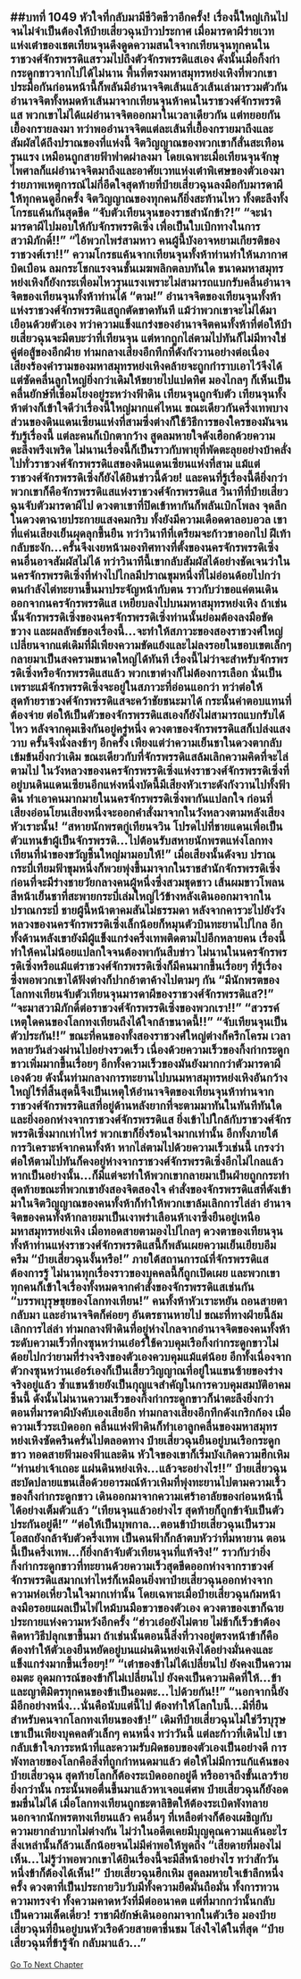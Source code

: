 ##บทที่ 1049 หัวใจที่กลับมามีชีวิตชีวาอีกครั้ง!
เรื่องนี้ใหญ่เกินไปจนไม่จำเป็นต้องให้ป๋ายเสี่ยวฉุนป่าวประกาศ เมื่อมารดาผีร่ายเวทแห่งเต๋าของเชตเทียนจุนดึงดูดความสนใจจากเทียนจุนทุกคนในราชวงศ์จักรพรรดิแสรวมไปถึงตัวจักรพรรดิแสเอง ดังนั้นเมื่อกิ้งก่ากระดูกขาวจากไปได้ไม่นาน พื้นที่ตรงมหาสมุทรหย่งเหิงที่พวกเขาประมือกันก่อนหน้านี้ก็พลันมีอำนาจจิตเส้นแล้วเส้นเล่ามารวมตัวกัน
อำนาจจิตทั้งหมดห้าเส้นมาจากเทียนจุนห้าคนในราชวงศ์จักรพรรดิแส พวกเขาไม่ได้แผ่อำนาจจิตออกมาในเวลาเดียวกัน แต่ทยอยกันเยื้องกรายลงมา ทว่าพออำนาจจิตแต่ละเส้นที่เยื้องกรายมาถึงและสัมผัสได้ถึงปราณของที่แห่งนี้ จิตวิญญาณของพวกเขาก็สั่นสะเทือนรุนแรง เหมือนถูกสายฟ้าฟาดผ่าลงมา
โดยเฉพาะเมื่อเทียนจุนจักษุไพศาลก็แผ่อำนาจจิตมาถึงและอาศัยเวทแห่งเต๋าพิเศษของตัวเองมาร่ายภาพเหตุการณ์ไม่กี่อึดใจสุดท้ายที่ป๋ายเสี่ยวฉุนลงมือกับมารดาผีให้ทุกคนดูอีกครั้ง จิตวิญญาณของทุกคนก็ยิ่งสะท้านไหว ทั้งตะลึงทั้งโกรธแค้นกันสุดขีด
“จับตัวเทียนจุนของราชสำนักข้า?!”
“จะนำมารดาผีไปมอบให้กับจักรพรรดิเซิ่ง เพื่อเป็นใบเบิกทางในการสวามิภักดิ์!!”
“ไอ้พวกไพร่สามหาว คนผู้นี้บังอาจหยามเกียรติของราชวงศ์เรา!!”
ความโกรธแค้นจากเทียนจุนทั้งห้าท่านทำให้นภากาศบิดเบือน ลมกระโชกแรงจนชั้นเมฆพลิกตลบทันใด ขนาดมหาสมุทรหย่งเหิงก็ยังกระเพื่อมไหวรุนแรงเพราะไม่สามารถแบกรับคลื่นอำนาจจิตของเทียนจุนทั้งห้าท่านได้
“ตาม!” อำนาจจิตของเทียนจุนทั้งห้าแห่งราชวงศ์จักรพรรดิแสถูกตัดขาดทันที แม้ว่าพวกเขาจะไม่ได้มาเยือนด้วยตัวเอง ทว่าความแข็งแกร่งของอำนาจจิตคนทั้งห้าที่ต่อให้ป๋ายเสี่ยวฉุนจะมีตบะว่าที่เทียนจุน แต่หากถูกไล่ตามไปทันก็ไม่มีทางใช่คู่ต่อสู้ของอีกฝ่าย
ท่ามกลางเสียงอึกทึกที่ดังกังวานอย่างต่อเนื่อง เสียงร้องคำรามของมหาสมุทรหย่งเหิงคล้ายจะถูกกำราบเอาไว้จึงได้แต่ซัดคลื่นลูกใหญ่ยิ่งกว่าเดิมให้ขยายไปแปดทิศ มองไกลๆ ก็เห็นเป็นคลื่นยักษ์ที่เชื่อมโยงอยู่ระหว่างฟ้าดิน
เทียนจุนถูกจับตัว เทียนจุนทั้งห้าต่างก็เข้าใจดีว่าเรื่องนี้ใหญ่มากแค่ไหนเ ขณะเดียวกันครึ่งเทพบางส่วนของดินแดนเซียนแห่งที่สามซึ่งต่างก็ใช้วิธีการของใครของมันจนรับรู้เรื่องนี้ แต่ละคนก็เบิกตากว้าง สูดลมหายใจดังเฮือกด้วยความตะลึงพรึงเพริด
ไม่นานเรื่องนี้ก็เป็นราวกับพายุที่พัดตะลุยอย่างบ้าคลั่งไปทั่วราชวงศ์จักรพรรดิแสของดินแดนเซียนแห่งที่สาม แม้แต่ราชวงศ์จักรพรรดิเซิ่งก็ยังได้ยินข่าวนี้ด้วย!
และคนที่รู้เรื่องนี้ดียิ่งกว่าพวกเขาก็คือจักรพรรดิแสแห่งราชวงศ์จักรพรรดิแส วินาทีที่ป๋ายเสี่ยวฉุนจับตัวมารดาผีไป ดวงตาเขาที่ปิดเข้าหากันก็พลันเบิกโพลง จุดลึกในดวงตาฉายประกายแสงคมกริบ ทั้งยังมีความเดือดดาลอบอวล เขาที่แค่นเสียงเย็นผุดลุกขึ้นยืน ทว่าวินาทีที่เตรียมจะก้าวขาออกไป ฝีเท้ากลับชะงัก...ครั้นจึงเงยหน้ามองทิศทางที่ตั้งของนครจักรพรรดิเซิ่ง
คนอื่นอาจสัมผัสไม่ได้ ทว่าวินาทีนี้เขากลับสัมผัสได้อย่างชัดเจนว่าในนครจักรพรรดิเซิ่งที่ห่างไปไกลมีปราณขุมหนึ่งที่ไม่อ่อนด้อยไปกว่าตนกำลังไต่ทะยานขึ้นมาประจัญหน้ากับตน
ราวกับว่าขอแค่ตนเดินออกจากนครจักรพรรดิแส เหยียบลงไปบนมหาสมุทรหย่งเหิง ถ้าเช่นนั้นจักรพรรดิเซิ่งของนครจักรพรรดิเซิ่งท่านนั้นย่อมต้องลงมือขัดขวาง และผลลัพธ์ของเรื่องนี้...จะทำให้สภาวะของสองราชวงศ์ใหญ่เปลี่ยนจากแต่เดิมที่มีเพียงความขัดแย้งและไม่ลงรอยในขอบเขตเล็กๆ กลายมาเป็นสงครามขนาดใหญ่ได้ทันที
เรื่องนี้ไม่ว่าจะสำหรับจักรพรรดิเซิ่งหรือจักรพรรดิแสแล้ว พวกเขาต่างก็ไม่ต้องการเลือก นั่นเป็นเพราะแม้จักรพรรดิเซิ่งจะอยู่ในสภาวะที่อ่อนแอกว่า ทว่าต่อให้สุดท้ายราชวงศ์จักรพรรดิแสจะคว้าชัยชนะมาได้ กระนั้นค่าตอบแทนที่ต้องจ่าย ต่อให้เป็นตัวของจักรพรรดิแสเองก็ยังไม่สามารถแบกรับได้ไหว
หลังจากคุมเชิงกันอยู่ครู่หนึ่ง ดวงตาของจักรพรรดิแสก็เปล่งแสงวาบ ครั้นจึงนั่งลงช้าๆ อีกครั้ง เพียงแต่ว่าความเย็นชาในดวงตากลับเข้มข้นยิ่งกว่าเดิม
ขณะเดียวกับที่จักรพรรดิแสล้มเลิกความคิดที่จะไล่ตามไป ในวังหลวงของนครจักรพรรดิเซิ่งแห่งราชวงศ์จักรพรรดิเซิ่งที่อยู่บนดินแดนเซียนอีกแห่งหนึ่งบัดนี้มีเสียงหัวเราะดังกังวานไปทั้งฟ้าดิน ทำเอาคนมากมายในนครจักรพรรดิเซิ่งพากันแปลกใจ ก่อนที่เสียงอ่อนโยนเสียงหนึ่งจะออกคำสั่งมาจากในวังหลวงตามหลังเสียงหัวเราะนั้น!
“สหายนักพรตกู่เทียนจวิน โปรดไปที่ชายแดนเพื่อเป็นตัวแทนข้าผู้เป็นจักรพรรดิ...ไปต้อนรับสหายนักพรตแห่งโลกทงเทียนที่นำของขวัญชิ้นใหญ่มามอบให้!”
เมื่อเสียงนั้นดังจบ ปราณกระบี่เทียมฟ้าขุมหนึ่งก็พวยพุ่งขึ้นมาจากในราชสำนักจักรพรรดิเซิ่ง ก่อนที่จะมีร่างชายวัยกลางคนผู้หนึ่งซึ่งสวมชุดชาว เส้นผมขาวโพลน สีหน้าเย็นชาที่สะพายกระบี่เล่มใหญ่ไว้ข้างหลังเดินออกมาจากในปราณกระบี่
ชายผู้นี้หน้าตาคมสันไม่ธรรมดา หลังจากคารวะไปยังวังหลวงของนครจักรพรรดิเซิ่งเล็กน้อยก็หมุนตัวบินทะยานไปไกล อีกทั้งด้านหลังเขายังมีผู้แข็งแกร่งครึ่งเทพติดตามไปอีกหลายคน
เรื่องนี้ทำให้คนไม่น้อยแปลกใจจนต้องพากันสืบข่าว ไม่นานในนครจักรพรรดิเซิ่งหรือแม้แต่ราชวงศ์จักรพรรดิเซิ่งก็มีคนมากขึ้นเรื่อยๆ ที่รู้เรื่องซึ่งพอพวกเขาได้ฟังต่างก็ปากอ้าตาค้างไปตามๆ กัน
“มีนักพรตของโลกทงเทียนจับตัวเทียนจุนมารดาผีของราชวงศ์จักรพรรดิแส?!”
“จะมาสวามิภักดิ์ต่อราชวงศ์จักรพรรดิเซิ่งของพวกเรา!!”
“สวรรค์ เหตุใดคนของโลกทงเทียนถึงได้ใจกล้าขนาดนี้!!”
“จับเทียนจุนเป็นตัวประกัน!!”
ขณะที่คนของทั้งสองราชวงศ์ใหญ่ต่างก็ครึกโครม เวลาหลายวันล่วงผ่านไปอย่างรวดเร็ว เนื่องด้วยความเร็วของกิ้งก่ากระดูกขาวเพิ่มมากขึ้นเรื่อยๆ อีกทั้งความเร็วของมันยังมากกว่าตัวมารดาผีเองด้วย ดังนั้นท่ามกลางการทะยานไปบนมหาสมุทรหย่งเหิงอันกว้างใหญ่ไร้ที่สิ้นสุดนี้จึงเป็นเหตุให้อำนาจจิตของเทียนจุนห้าท่านจากราชวงศ์จักรพรรดิแสที่อยู่ด้านหลังยากที่จะตามมาทันในทันทีทันใด
และยิ่งออกห่างจากราชวงศ์จักรพรรดิแส ยิ่งเข้าไปใกล้กับราชวงศ์จักรพรรดิเซิ่งมากเท่าไหร่ พวกเขาก็ยิ่งร้อนใจมากเท่านั้น
อีกทั้งภายใต้การวิเคราะห์จากคนทั้งห้า หากไล่ตามไปด้วยความเร็วเช่นนี้ เกรงว่าต่อให้ตามไปทันก็คงอยู่ห่างจากราชวงศ์จักรพรรดิเซิ่งอีกไม่ไกลแล้ว หากเป็นอย่างนั้น...ก็มีแต่จะทำให้พวกเขากลายมาเป็นฝ่ายถูกกระทำ
สุดท้ายขณะที่พวกเขายังสองจิตสองใจ คำสั่งของจักรพรรดิแสที่ดังเข้ามาในจิตวิญญาณของคนทั้งห้าก็ทำให้พวกเขาล้มเลิกการไล่ล่า อำนาจจิตของคนทั้งห้ากลายมาเป็นเงาพร่าเลือนห้าเงาซึ่งยืนอยู่เหนือมหาสมุทรหย่งเหิง เมื่อทอดสายตามองไปไกลๆ ดวงตาของเทียนจุนทั้งห้าท่านแห่งราชวงศ์จักรพรรดิแสนี้ก็พลันเผยความเย็นเยียบอึมครึม
“ป๋ายเสี่ยวฉุนงั้นหรือ!” ภายใต้สถานการณ์ที่จักรพรรดิแสต้องการรู้ ไม่นานทุกเรื่องราวของบุคคลนี้ก็ถูกเปิดเผย และพวกเขาทุกคนก็เข้าใจเรื่องทั้งหมดจากคำสั่งของจักรพรรดิแสเช่นกัน
“บรรพบุรุษขุยของโลกทงเทียน!” คนทั้งห้าหัวเราะหยัน ถอนสายตากลับมา และอำนาจจิตก็ค่อยๆ อันตรธานหายไป
ขณะที่ทางฝ่ายนี้ล้มเลิกการไล่ล่า ท่ามกลางฟ้าดินที่อยู่ห่างไกลจากอำนาจจิตของคนทั้งห้า ระดับความเร็วที่กงซุนหว่านเอ๋อร์ใช้ควบคุมเรือกิ้งก่ากระดูกขาวไม่ด้อยไปกว่ายามที่ร่างจริงของตัวเองควบคุมแม้แต่น้อย อีกทั้งเนื่องจากตัวกงซุนหว่านเอ๋อร์เองก็เป็นเสี้ยววิญญาณที่อยู่ในแขนซ้ายของร่างจริงอยู่แล้ว ซ้ำแขนซ้ายยังเป็นกุญแจสำคัญในการควบคุมสมบัติอาคมชิ้นนี้ ดังนั้นไม่นานความเร็วของกิ้งก่ากระดูกขาวก็น่าตะลึงยิ่งกว่าตอนที่มารดาผีบังคับเองเสียอีก
ท่ามกลางเสียงอึกทึกดังเกริกก้อง เมื่อความเร็วระเบิดออก คลื่นแห่งฟ้าดินก็ทำเอาลูกคลื่นของมหาสมุทรหย่งเหิงซัดครืนครั่นไปตลอดทาง ป๋ายเสี่ยวฉุนยืนอยู่บนเรือกระดูกขาว ทอดสายฟ้ามองฟ้าและดิน หัวใจของเขาก็เริ่มบังเกิดความฮึกเหิม
“ท่านย่าเจ้าเถอะ แผ่นดินหย่งเหิง...แล้วจะอย่างไร!!” ป๋ายเสี่ยวฉุนสะบัดปลายแขนเสื้อด้วยอารมณ์ห้าวเหิมที่พุ่งทะยานไปตามความเร็วของกิ้งก่ากระดูกขาว เดินออกมาจากความเศร้าอาลัยของก่อนหน้านี้ได้อย่างเต็มตัวแล้ว
“เทียนจุนแล้วอย่างไร สุดท้ายก็ถูกข้าจับเป็นตัวประกันอยู่ดี!”
“ต่อให้เป็นบุพกาล...ตอนข้าป๋ายเสี่ยวฉุนเป็นรวมโอสถยังกล้าจับตัวครึ่งเทพ เป็นคนฟ้าก็กล้าตบหัวว่าที่มหายาน ตอนนี้เป็นครึ่งเทพ...ก็ยิ่งกล้าจับตัวเทียนจุนที่แท้จริง!”
ราวกับว่ายิ่งกิ้งก่ากระดูกขาวที่ทะยานด้วยความเร็วสุดขีดออกห่างจากราชวงศ์จักรพรรดิแสมากเท่าไหร่ก็เหมือนยิ่งพาป๋ายเสี่ยวฉุนออกห่างจากความห่อเหี่ยวในใจมากเท่านั้น โดยเฉพาะเมื่อป๋ายเสี่ยวฉุนก้มหน้าลงมือรอยแผลเป็นไฟไหม้บนมือขวาของตัวเอง ดวงตาของเขาก็ฉายประกายแห่งความหวังอีกครั้ง
“ฮ่าวเอ๋อยังไม่ตาย ไม่ช้าก็เร็วข้าต้องคิดหาวิธีปลุกเขาขึ้นมา ถ้าเช่นนั้นตอนนี้สิ่งที่วางอยู่ตรงหน้าข้าก็คือต้องทำให้ตัวเองยืนหยัดอยู่บนแผ่นดินหย่งเหิงได้อย่างมั่นคงและแข็งแกร่งมากขึ้นเรื่อยๆ!”
“เต๋าของข้าไม่ได้เปลี่ยนไป ยังคงเป็นความอมตะ อุดมการณ์ของข้าก็ไม่เปลี่ยนไป ยังคงเป็นความคิดที่ให้...ข้าและญาติมิตรทุกคนของข้าเป็นอมตะ...ไปด้วยกัน!!”
“นอกจากนี้ยังมีอีกอย่างหนึ่ง...นั่นคือนับแต่นี้ไป ต้องทำให้โลกใบนี้...มีที่ยืนสำหรับคนจากโลกทงเทียนของข้า!” เดิมทีป๋ายเสี่ยวฉุนไม่ใช่วีรบุรุษ เขาเป็นเพียงบุคคลตัวเล็กๆ คนหนึ่ง ทว่าวันนี้ แต่ละก้าวที่เดินไป เขากลับเข้าใจภาระหน้าที่และความรับผิดชอบของตัวเองเป็นอย่างดี
การพังทลายของโลกคือสิ่งที่ถูกกำหนดมาแล้ว ต่อให้ไม่มีการแก้แค้นของป๋ายเสี่ยวฉุน สุดท้ายโลกก็ต้องระเบิดออกอยู่ดี หรืออาจถึงขั้นเลวร้ายยิ่งกว่านั้น กระนั้นพอตื่นขึ้นมาแล้วหาเจอแต่ศพ ป๋ายเสี่ยวฉุนก็ยังอดขมขื่นไม่ได้
เมื่อโลกทงเทียนถูกชะตาลิขิตให้ต้องระเบิดพังทลาย นอกจากนักพรตทงเทียนแล้ว คนอื่นๆ ที่เหลือต่างก็ต้องเผชิญกับความยากลำบากไม่ต่างกัน ไม่ว่าในอดีตเคยมีบุญคุณความแค้นอะไร สิ่งเหล่านั้นก็ล้วนเล็กน้อยจนไม่มีค่าพอให้พูดถึง
“เสียดายที่มองไม่เห็น...ไม่รู้ว่าพอพวกเขาได้ยินเรื่องนี้จะมีสีหน้าอย่างไร ทว่าสักวันหนึ่งข้าก็ต้องได้เห็น!” ป๋ายเสี่ยวฉุนฮึกเหิม สูดลมหายใจเข้าลึกหนึ่งครั้ง ดวงตาที่เป็นประกายวิบวับมีทั้งความยึดมั่นถือมั่น ทั้งการทวนความทรงจำ ทั้งความคาดหวังที่มีต่ออนาคต แต่ที่มากกว่านั้นกลับเป็นความเด็ดเดี่ยว!
ราชาผียักษ์เดินออกมาจากในตัวเรือ มองป๋ายเสี่ยวฉุนที่ยืนอยู่บนหัวเรือด้วยสายตาชื่นชม โล่งใจได้ในที่สุด
“ป๋ายเสี่ยวฉุนที่ข้ารู้จัก กลับมาแล้ว...”
------


[Go To Next Chapter]( ./22.md)